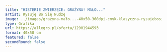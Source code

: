 ```yaml
---
title: "HISTERIE ZWIERZĘCE: GRAŻYNA! MAŁO..."
artist: Rysuję Bo Się Nudzę
image: ../images/grażyna-mało...-40x50-360dpi-cmyk-klasyczna-rysujebosienudze-rysuję-bo-się-nudzę.png
type: Grafika
url: https://allegro.pl/oferta/12901944593
format: 40x50 cm
featured: false
secondRound: false
---
```

